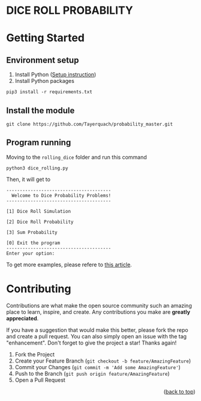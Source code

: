 DICE ROLL PROBABILITY
========================
<!-- GETTING STARTED -->
# Getting Started
## Environment setup
1. Install Python (<a target="_blank" href="https://wiki.python.org/moin/BeginnersGuide">Setup instruction</a>)
2. Install Python packages
```console 
pip3 install -r requirements.txt 
``` 

<!-- PROGRAM RUNNING -->
## Install the module
```console
git clone https://github.com/Tayerquach/probability_master.git
```
## Program running
Moving to the `rolling_dice` folder and run this command 
```console 
python3 dice_rolling.py
``` 
Then, it will get to
```
---------------------------------------
  Welcome to Dice Probability Problems!
---------------------------------------

[1] Dice Roll Simulation

[2] Dice Roll Probability

[3] Sum Probability

[0] Exit the program
---------------------------------------
Enter your option: 
```
To get more examples, please refere to [this article](https://medium.com/@quachmaiboi/mastering-probability-puzzles-dice-day-3-e641b031c816).
<!-- CONTRIBUTING -->
# Contributing

Contributions are what make the open source community such an amazing place to learn, inspire, and create. Any contributions you make are **greatly appreciated**.

If you have a suggestion that would make this better, please fork the repo and create a pull request. You can also simply open an issue with the tag "enhancement".
Don't forget to give the project a star! Thanks again!

1. Fork the Project
2. Create your Feature Branch (`git checkout -b feature/AmazingFeature`)
3. Commit your Changes (`git commit -m 'Add some AmazingFeature'`)
4. Push to the Branch (`git push origin feature/AmazingFeature`)
5. Open a Pull Request

<p align="right">(<a href="#readme-top">back to top</a>)</p>